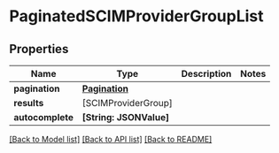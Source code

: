 # PaginatedSCIMProviderGroupList

## Properties
Name | Type | Description | Notes
------------ | ------------- | ------------- | -------------
**pagination** | [**Pagination**](Pagination.md) |  | 
**results** | [SCIMProviderGroup] |  | 
**autocomplete** | **[String: JSONValue]** |  | 

[[Back to Model list]](../README.md#documentation-for-models) [[Back to API list]](../README.md#documentation-for-api-endpoints) [[Back to README]](../README.md)


